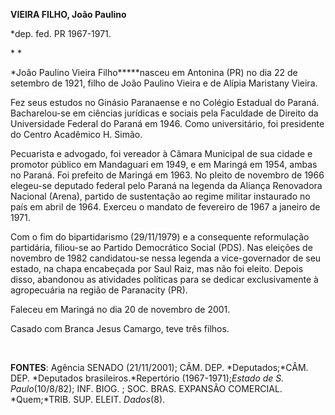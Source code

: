 **VIEIRA FILHO, João Paulino**

\*dep. fed. PR 1967-1971.

* *

*João Paulino Vieira Filho*****nasceu em Antonina (PR) no dia 22 de
setembro de 1921, filho de João Paulino Vieira e de Alípia Maristany
Vieira.

Fez seus estudos no Ginásio Paranaense e no Colégio Estadual do Paraná.
Bacharelou-se em ciências jurídicas e sociais pela Faculdade de Direito
da Universidade Federal do Paraná em 1946. Como universitário, foi
presidente do Centro Acadêmico H. Simão.

Pecuarista e advogado, foi vereador à Câmara Municipal de sua cidade e
promotor público em Mandaguari em 1949, e em Maringá em 1954, ambas no
Paraná. Foi prefeito de Maringá em 1963. No pleito de novembro de 1966
elegeu-se deputado federal pelo Paraná na legenda da Aliança Renovadora
Nacional (Arena), partido de sustentação ao regime militar instaurado no
país em abril de 1964. Exerceu o mandato de fevereiro de 1967 a janeiro
de 1971.

Com o fim do bipartidarismo (29/11/1979) e a consequente reformulação
partidária, filiou-se ao Partido Democrático Social (PDS). Nas eleições
de novembro de 1982 candidatou-se nessa legenda a vice-governador de seu
estado, na chapa encabeçada por Saul Raiz, mas não foi eleito. Depois
disso, abandonou as atividades políticas para se dedicar exclusivamente
à agropecuária na região de Paranacity (PR).

Faleceu em Maringá no dia 20 de novembro de 2001.

Casado com Branca Jesus Camargo, teve três filhos.

 

**FONTES**: Agência SENADO (21/11/2001); CÂM. DEP. *Deputados;*CÂM. DEP.
*Deputados brasileiros.*Repertório (1967-1971);*Estado* *de S.
Paulo*(10/8/82); INF. BIOG. ; SOC. BRAS. EXPANSÃO COMERCIAL.
*Quem;*TRIB. SUP. ELEIT. *Dados*(8).

 
